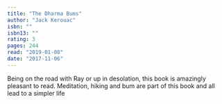 ```yaml
---
title: "The Dharma Bums"
author: "Jack Kerouac"
isbn: ""
isbn13: ""
rating: 3
pages: 244
read: "2019-01-08"
date: "2017-11-06"
---
```

Being on the road with Ray or up in desolation, this book is amazingly pleasant to read. Meditation, hiking and bum are part of this book and all lead to a simpler life
